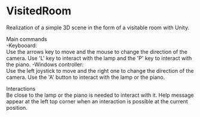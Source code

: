 # VisitedRoom
Realization of a simple 3D scene in the form of a visitable room with Unity. 

Main commands  
-Keybooard:  
Use the arrows key to move and the mouse to change the direction of the camera.
Use 'L' key to interact with the lamp and the 'P' key to interact with the piano.
-Windows controller:  
Use the left joystick to move and the right one to change the direction of the camera.
Use the 'A' button to interact with the lamp or the piano.
  
Interactions  
Be close to the lamp or the piano is needed to interact with it.
Help message appear at the left top corner when an interaction is possible at the current position.
